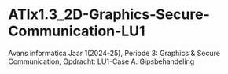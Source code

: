 # ATIx1.3_2D-Graphics-Secure-Communication-LU1
Avans informatica Jaar 1(2024-25), Periode 3: Graphics &amp; Secure Communication, Opdracht: LU1-Case A. Gipsbehandeling
